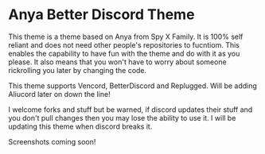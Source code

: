 # Anya Better Discord Theme
 This theme is a theme based on Anya from Spy X Family. It is 100% self reliant and does not need other people's repositories to fucntiom.
 This enables the capability to have fun with the theme and do with it as you please. 
 It also means that you won't have to worry about someone rickrolling you later by changing the code.

 This theme supports Vencord, BetterDiscord and Replugged. Will be adding Aliucord later on down the line!
 
 I welcome forks and stuff but be warned, if discord updates their stuff and you don't pull changes then you may lose the ability to use it. 
 I will be updating this theme when discord breaks it.

 Screenshots coming soon!
